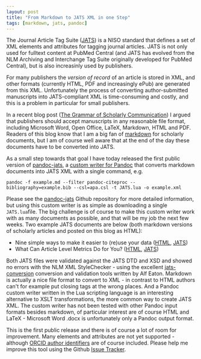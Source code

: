 ```yaml
---
layout: post
title: "From Markdown to JATS XML in one Step"
tags: [markdown, jats, pandoc]
---
```


The Journal Article Tag Suite ([JATS](http://jats.nlm.nih.gov/)) is a NISO standard that defines a set of XML elements and attributes for tagging journal articles. JATS is not only used for fulltext content at PubMed Central (and JATS has evolved from the NLM Archiving and Interchange Tag Suite originally developed for PubMed Central), but is also increasinly used by publishers.

For many publishers the *version of record* of an article is stored in XML, and other formats (currently HTML, PDF and increasingly ePub) are generated from this XML. Unfortunately the process of converting author-submitted manuscripts into JATS-compliant XML is time-consuming and costly, and this is a problem in particular for small publishers.

In a recent blog post ([The Grammar of Scholarly Communication](/the-grammar-of-scholarly-communication/)) I argued that publishers should accept manuscripts in any reasonable file format, including Microsoft Word, Open Office, LaTeX, Markdown, HTML and PDF. Readers of this blog know that I am a big fan of [markdown](/tags.html#markdown-ref) for scholarly documents, but I am of course well aware that at the end of the day these documents have to be converted into JATS.

As a small step towards that goal I have today released the first public version of [pandoc-jats](https://github.com/mfenner/pandoc-jats), a [custom writer for Pandoc](http://johnmacfarlane.net/pandoc/README.html#custom-writers) that converts markdown documents into JATS XML with a single command, e.g.

    pandoc -f example.md --filter pandoc-citeproc --bibliography=example.bib --csl=apa.csl -t JATS.lua -o example.xml

Please see the [pandoc-jats](https://github.com/mfenner/pandoc-jats) Github repository for more detailed information, but using this custom writer is as simple as downloading a single `JATS.lua`file. The big challenge is of course to make this custom writer work with as many documents as possible, and that will be my job the next few weeks. Two example JATS documents are below (both markdown versions of scholarly articles and posted on this blog as HTML):

* Nine simple ways to make it easier to (re)use your data ([HTML](/2013/06/25/nine-simple-ways-to-make-it-easier-to-reuse-your-data/), [JATS](/files/10.7287.peerj.preprints.7v2.xml))
* What Can Article Level Metrics Do for You? ([HTML](/2013/12/11/what-can-article-level-metrics-do-for-you/), [JATS](/files/10.1371.journal.pbio.1001687.xml))

Both JATS files were validated against the JATS DTD and XSD and showed no errors with the NLM XML StyleChecker - using the excellent [jats-conversion](https://github.com/PeerJ/jats-conversion) conversion and validation tools written by Alf Eaton. Markdown is actually a nice file format to convert to XML - in contrast to HTML authors can't for example put closing tags at the wrong places. And a Pandoc custom writer written in the Lua scripting language is an interesting alternative to XSLT transformations, the more common way to create JATS XML. The custom writer has not been tested with other Pandoc input formats besides markdown, of particular interest are of course HTML and LaTeX - Microsoft Word .docx is unfortunately only a Pandoc output format.

This is the first public release and there is of course a lot of room for improvement. Many elements and attributes are not yet supported - although [ORCID author identifiers](http://orcid.org/blog/2013/03/22/orcid-how-more-specifying-orcid-ids-document-metadata) are of course included. Please help me improve this tool using the Github [Issue Tracker](https://github.com/mfenner/pandoc-jats/issues).